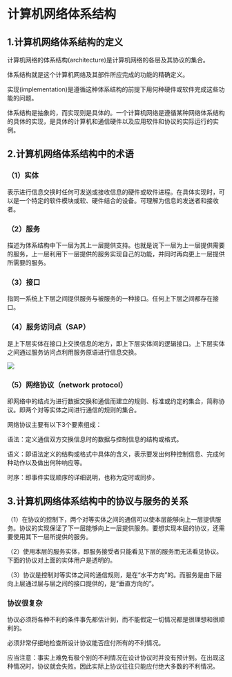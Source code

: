 # 计算机网络体系结构

## 1.计算机网络体系结构的定义

计算机网络的体系结构(architecture)是计算机网络的各层及其协议的集合。

体系结构就是这个计算机网络及其部件所应完成的功能的精确定义。

实现(implementation)是遵循这种体系结构的前提下用何种硬件或软件完成这些功能的问题。

体系结构是抽象的，而实现则是具体的。一个计算机网络是遵循某种网络体系结构的具体的实现，是具体的计算机和通信硬件以及应用软件和协议的实际运行的实例。   

## 2.计算机网络体系结构中的术语

### （1）实体

表示进行信息交换时任何可发送或接收信息的硬件或软件进程。在具体实现时，可以是一个特定的软件模块或软、硬件结合的设备。可理解为信息的发送者和接收者。

### （2）服务

描述为体系结构中下一层为其上一层提供支持。也就是说下一层为上一层提供需要的服务，上一层利用下一层提供的服务实现自己的功能，并同时再向更上一层提供所需要的服务。

### （3）接口

指同一系统上下层之间提供服务与被服务的一种接口。任何上下层之间都存在接口。

### （4）服务访问点（SAP）

是上下层实体在接口上交换信息的地方，即上下层实体间的逻辑接口。上下层实体之间通过服务访问点利用服务原语进行信息交换。

![](https://raw.githubusercontent.com/ZanderZhao/images/master/img2019/20191104104532.png)

### （5）网络协议（network protocol）

即网络中的结点为进行数据交换和通信而建立的规则、标准或约定的集合，简称协议。即两个对等实体之间进行通信的规则的集合。

网络协议主要有以下3个要素组成：

语法：定义通信双方交换信息时的数据与控制信息的结构或格式。

语义：即语法定义的结构或格式中具体的含义，表示要发出何种控制信息、完成何种动作以及做出何种响应等。

时序：即事件实现顺序的详细说明，也称为定时或同步。





## 3.计算机网络体系结构中的协议与服务的关系

（1）在协议的控制下，两个对等实体之间的通信可以使本层能够向上一层提供服务。协议的实现保证了下一层能够向上一层提供服务。要想实现本层的协议，还需要使用其下一层所提供的服务。

（2）使用本层的服务实体，即服务接受者只能看见下层的服务而无法看见协议。下面的协议对上面的实体用户是透明的。

（3）协议是控制对等实体之间的通信规则，是在“水平方向”的。而服务是由下层向上层通过层与层之间的接口提供的，是“垂直方向的”。



### 协议很复杂

协议必须将各种不利的条件事先都估计到，而不能假定一切情况都是很理想和很顺利的。

必须非常仔细地检查所设计协议能否应付所有的不利情况。

应当注意：事实上难免有极个别的不利情况在设计协议时并没有预计到。在出现这种情况时，协议就会失败。因此实际上协议往往只能应付绝大多数的不利情况。 







